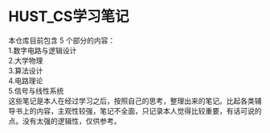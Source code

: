# HUST_CS学习笔记
本仓库目前包含 $5$ 个部分的内容：\
$1$.数字电路与逻辑设计\
$2$.大学物理\
$3$.算法设计\
$4$.电路理论\
$5$.信号与线性系统
\
这些笔记是本人在经过学习之后，按照自己的思考，整理出来的笔记。比起各类辅导书上的内容，主观性较强，笔记不全面，只记录本人觉得比较重要，有话可说的点。没有太强的逻辑性，仅供参考。
